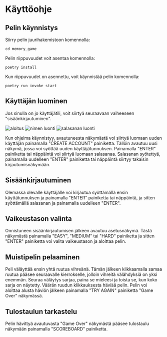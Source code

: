 # Käyttöohje

## Pelin käynnistys

Siirry pelin juurihakemistoon komennolla:
```
cd memory_game
```
Pelin riippuvuudet voit asentaa komennolla:
```
poetry install
```
Kun riippuvuudet on asennettu, voit käynnistää pelin komennolla:
```
poetry run invoke start
```

## Käyttäjän luominen

Jos sinulla on jo käyttäjätili, voit siirtyä seuraavaan vaiheeseen "sisäänkirjautuminen".

![aloitus](kuvat/ohje1.jpg)
![nimen luonti](kuvat/ohje2.jpg)
![salasanan luonti](kuvat/ohje3.jpg)

Kun ohjelma käynnistyy, avautuneesta näkymästä voi siirtyä luomaan uuden käyttäjän painamalla "CREATE ACCOUNT" painiketta. Tällöin avautuu uusi näkymä, jossa voi syöttää uuden käyttäjätunnuksen. Painamalla "ENTER" painiketta tai näppäintä voi siirtyä luomaan salasanaa. Salasanan syötettyä, painamalla uudelleen "ENTER" painiketta tai näppäintä siirtyy takaisin kirjautumisnäkymään.

## Sisäänkirjautuminen

Olemassa olevalle käyttäjälle voi kirjautua syöttämällä ensin käyttätunnuksen ja painamalla "ENTER" painiketta tai näppäintä, ja sitten syöttämällä salasanan ja painamalla uudelleen "ENTER".

## Vaikeustason valinta

Onnistuneen sisäänkirjautumisen jälkeen avautuu asetusnäkymä. Tästä näkymästä painamalla "EASY", "MEDIUM" tai "HARD" painiketta ja sitten "ENTER" painiketta voi valita vaikeustason ja aloittaa pelin.

## Muistipelin pelaaminen

Peli väläyttää ensin yhtä ruutua vihreänä. Tämän jälkeen klikkaamalla samaa ruutua pääsee seuraavalle kierrokselle, jolloin vihreitä välähdyksiä on yksi enemmän. Seuraa väläytys sarjaa, paina se mieleesi ja toista se, kun koko sarja on näytetty. Väärän ruudun klikkauksesta häviää pelin. Pelin voi aloittaa alusta häviön jälkeen painamalla "TRY AGAIN" painiketta "Game Over" näkymässä.

## Tulostaulun tarkastelu

Pelin hävittyä avautuvasta "Game Over" näkymästä pääsee tulostaulu näkymään painamalla "SCOREBOARD" painiketta.
